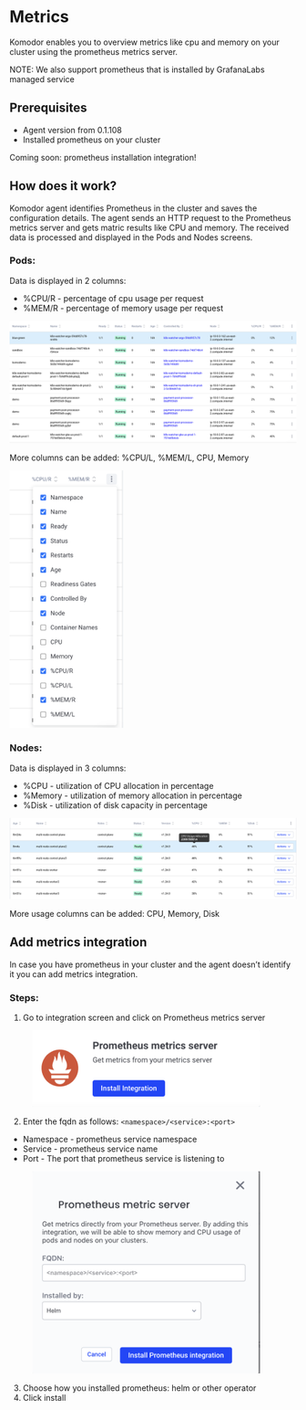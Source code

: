 # Metrics

Komodor enables you to overview metrics like cpu and memory on your cluster using the prometheus metrics server.

NOTE: We also support prometheus that is installed by GrafanaLabs managed service

## Prerequisites

- Agent version from 0.1.108
- Installed prometheus on your cluster

Coming soon: prometheus installation integration!

## How does it work?

Komodor agent identifies Prometheus in the cluster and saves the configuration details.
The agent sends an HTTP request to the Prometheus metrics server and gets matric results like CPU and memory. The received data is processed and displayed in the Pods and Nodes screens.

### Pods:

Data is displayed in 2 columns:

- %CPU/R - percentage of cpu usage per request
- %MEM/R - percentage of memory usage per request

<img src="./img/pod_metrics.png" width="550">

More columns can be added: %CPU/L, %MEM/L, CPU, Memory

<img src="./img/metrics_columns.png" width="200">

### Nodes:

Data is displayed in 3 columns:

- %CPU - utilization of CPU allocation in percentage
- %Memory - utilization of memory allocation in percentage
- %Disk - utilization of disk capacity in percentage

<img src="./img/node_metrics.png" width="550">

More usage columns can be added: CPU, Memory, Disk

## Add metrics integration

In case you have prometheus in your cluster and the agent doesn’t identify it you can add metrics integration.

### Steps:

1. Go to integration screen and click on Prometheus metrics server

<figure>
    <img src="./img/prometheus_metrics_icon.png" width="400">
</figure>

2. Enter the fqdn as follows: `<namespace>/<service>:<port>`

- Namespace - prometheus service namespace
- Service - prometheus service name
- Port - The port that prometheus service is listening to
<figure>
    <img src="./img/prometheus_metrics.png" width="400">
</figure>

3. Choose how you installed prometheus: helm or other operator
4. Click install
